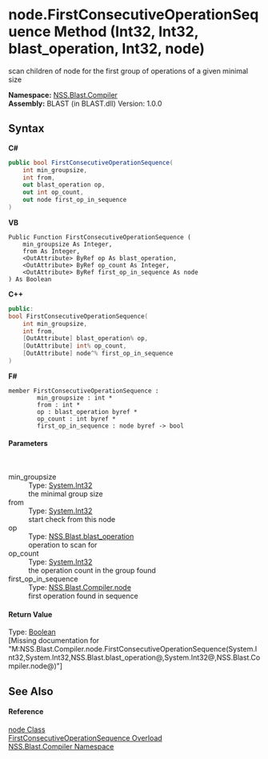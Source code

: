 # node.FirstConsecutiveOperationSequence Method (Int32, Int32, blast_operation, Int32, node)
 

scan children of node for the first group of operations of a given minimal size

**Namespace:**&nbsp;<a href="26a25caa-f50b-92ad-f15c-dbb9db1493ae.md">NSS.Blast.Compiler</a><br />**Assembly:**&nbsp;BLAST (in BLAST.dll) Version: 1.0.0

## Syntax

**C#**<br />
``` C#
public bool FirstConsecutiveOperationSequence(
	int min_groupsize,
	int from,
	out blast_operation op,
	out int op_count,
	out node first_op_in_sequence
)
```

**VB**<br />
``` VB
Public Function FirstConsecutiveOperationSequence ( 
	min_groupsize As Integer,
	from As Integer,
	<OutAttribute> ByRef op As blast_operation,
	<OutAttribute> ByRef op_count As Integer,
	<OutAttribute> ByRef first_op_in_sequence As node
) As Boolean
```

**C++**<br />
``` C++
public:
bool FirstConsecutiveOperationSequence(
	int min_groupsize, 
	int from, 
	[OutAttribute] blast_operation% op, 
	[OutAttribute] int% op_count, 
	[OutAttribute] node^% first_op_in_sequence
)
```

**F#**<br />
``` F#
member FirstConsecutiveOperationSequence : 
        min_groupsize : int * 
        from : int * 
        op : blast_operation byref * 
        op_count : int byref * 
        first_op_in_sequence : node byref -> bool 

```


#### Parameters
&nbsp;<dl><dt>min_groupsize</dt><dd>Type: <a href="https://docs.microsoft.com/dotnet/api/system.int32" target="_blank" rel="noopener noreferrer">System.Int32</a><br />the minimal group size</dd><dt>from</dt><dd>Type: <a href="https://docs.microsoft.com/dotnet/api/system.int32" target="_blank" rel="noopener noreferrer">System.Int32</a><br />start check from this node</dd><dt>op</dt><dd>Type: <a href="545d7548-930f-7c02-0adc-5220144448d3.md">NSS.Blast.blast_operation</a><br />operation to scan for</dd><dt>op_count</dt><dd>Type: <a href="https://docs.microsoft.com/dotnet/api/system.int32" target="_blank" rel="noopener noreferrer">System.Int32</a><br />the operation count in the group found</dd><dt>first_op_in_sequence</dt><dd>Type: <a href="7dc9b7e9-64ad-f224-ae1a-4e6639739f56.md">NSS.Blast.Compiler.node</a><br />first operation found in sequence</dd></dl>

#### Return Value
Type: <a href="https://docs.microsoft.com/dotnet/api/system.boolean" target="_blank" rel="noopener noreferrer">Boolean</a><br />\[Missing <returns> documentation for "M:NSS.Blast.Compiler.node.FirstConsecutiveOperationSequence(System.Int32,System.Int32,NSS.Blast.blast_operation@,System.Int32@,NSS.Blast.Compiler.node@)"\]

## See Also


#### Reference
<a href="7dc9b7e9-64ad-f224-ae1a-4e6639739f56.md">node Class</a><br /><a href="85f2ffe4-2c53-20dd-bfa8-4737bfb4ddf1.md">FirstConsecutiveOperationSequence Overload</a><br /><a href="26a25caa-f50b-92ad-f15c-dbb9db1493ae.md">NSS.Blast.Compiler Namespace</a><br />